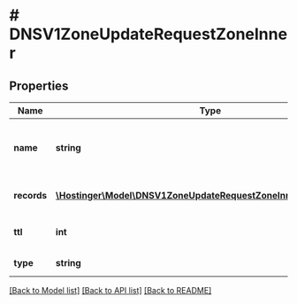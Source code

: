 # # DNSV1ZoneUpdateRequestZoneInner

## Properties

Name | Type | Description | Notes
------------ | ------------- | ------------- | -------------
**name** | **string** | Name of the record (use &#x60;@&#x60; for wildcard name) |
**records** | [**\Hostinger\Model\DNSV1ZoneUpdateRequestZoneInnerRecordsInner[]**](DNSV1ZoneUpdateRequestZoneInnerRecordsInner.md) | Records assigned to the name |
**ttl** | **int** | TTL (Time-To-Live) of the record |
**type** | **string** | Type of the record |

[[Back to Model list]](../../README.md#models) [[Back to API list]](../../README.md#endpoints) [[Back to README]](../../README.md)
